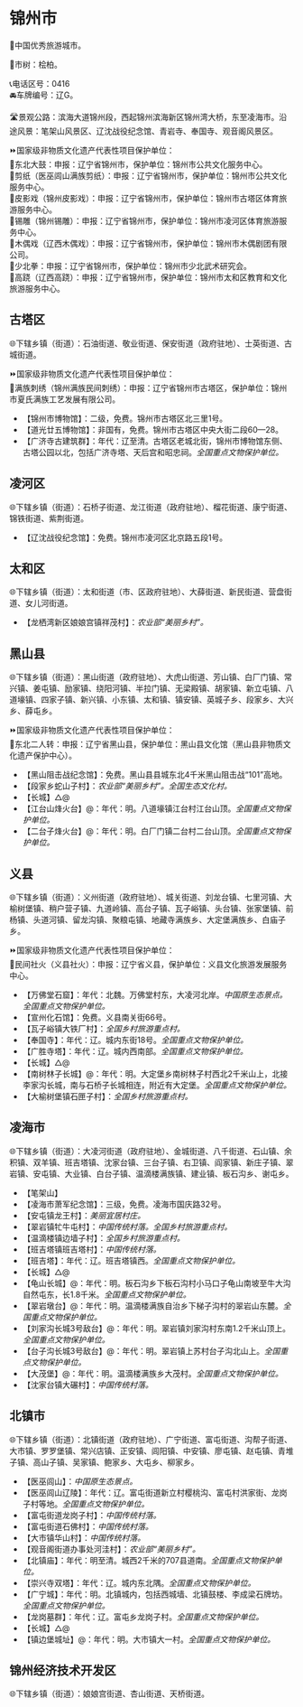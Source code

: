 # 锦州市  
🏅中国优秀旅游城市。  
  
🌳市树：桧柏。  
  
📞电话区号：0416  
🚘车牌编号：辽G。  

🛣️景观公路：滨海大道锦州段，西起锦州滨海新区锦州湾大桥，东至凌海市。沿途风景：笔架山风景区、辽沈战役纪念馆、青岩寺、奉国寺、观音阁风景区。  
  
⏩国家级非物质文化遗产代表性项目保护单位：  
🔸东北大鼓：申报：辽宁省锦州市，保护单位：锦州市公共文化服务中心。  
🔸剪纸（医巫闾山满族剪纸）：申报：辽宁省锦州市，保护单位：锦州市公共文化服务中心。  
🔸皮影戏（锦州皮影戏）：申报：辽宁省锦州市，保护单位：锦州市古塔区体育旅游服务中心。  
🔸锡雕（锦州锡雕）：申报：辽宁省锦州市，保护单位：锦州市凌河区体育旅游服务中心。  
🔸木偶戏（辽西木偶戏）：申报：辽宁省锦州市，保护单位：锦州市木偶剧团有限公司。  
🔸少北拳：申报：辽宁省锦州市，保护单位：锦州市少北武术研究会。  
🔸高跷（辽西高跷）：申报：辽宁省锦州市，保护单位：锦州市太和区教育和文化旅游服务中心。    

## 古塔区  
🌐下辖乡镇（街道）：石油街道、敬业街道、保安街道（政府驻地）、士英街道、古城街道。  
  
⏩国家级非物质文化遗产代表性项目保护单位：  
🔸满族刺绣（锦州满族民间刺绣）：申报：辽宁省锦州市古塔区，保护单位：锦州市夏氏满族工艺发展有限公司。    
  
* 【锦州市博物馆】：二级，免费。锦州市古塔区北三里1号。  
* 【道光廿五博物馆】：非国有，免费。锦州市古塔区中央大街二段60—28。  
* 【广济寺古建筑群】：年代：辽至清。古塔区老城北街，锦州市博物馆东侧、古塔公园以北，包括广济寺塔、天后宫和昭忠祠。*全国重点文物保护单位。*  
  
## 凌河区  
🌐下辖乡镇（街道）：石桥子街道、龙江街道（政府驻地）、榴花街道、康宁街道、锦铁街道、紫荆街道。  
  
* 【辽沈战役纪念馆】：免费。锦州市凌河区北京路五段1号。  

## 太和区  
🌐下辖乡镇（街道）：太和街道（市、区政府驻地）、大薛街道、新民街道、营盘街道、女儿河街道。  
  
* 【龙栖湾新区娘娘宫镇祥茂村】：*农业部“美丽乡村”。*  

## 黑山县  
🌐下辖乡镇（街道）：黑山街道（政府驻地）、大虎山街道、芳山镇、白厂门镇、常兴镇、姜屯镇、励家镇、绕阳河镇、半拉门镇、无梁殿镇、胡家镇、新立屯镇、八道壕镇、四家子镇、新兴镇、小东镇、太和镇、镇安镇、英城子乡、段家乡、大兴乡、薛屯乡。  
  
⏩国家级非物质文化遗产代表性项目保护单位：  
🔸东北二人转：申报：辽宁省黑山县，保护单位：黑山县文化馆（黑山县非物质文化遗产保护中心）。    
  
* 【黑山阻击战纪念馆】：免费。黑山县县城东北4千米黑山阻击战“101”高地。  
* 【段家乡蛇山子村】：*农业部“美丽乡村”。全国生态文化村。*  
* 【长城】△@  
* 【江台山烽火台】@：年代：明。八道壕镇江台村江台山顶。*全国重点文物保护单位。*  
* 【二台子烽火台】@：年代：明。白厂门镇二台村二台山顶。*全国重点文物保护单位。*  
  
## 义县  
🌐下辖乡镇（街道）：义州街道（政府驻地）、城关街道、刘龙台镇、七里河镇、大榆树堡镇、稍户营子镇、九道岭镇、高台子镇、瓦子峪镇、头台镇、张家堡镇、前杨镇、头道河镇、留龙沟镇、聚粮屯镇、地藏寺满族乡、大定堡满族乡、白庙子乡。  
  
⏩国家级非物质文化遗产代表性项目保护单位：  
🔸民间社火（义县社火）：申报：辽宁省义县，保护单位：义县文化旅游发展服务中心。    
  
* 【万佛堂石窟】：年代：北魏。万佛堂村东，大凌河北岸。*中国原生态景点。全国重点文物保护单位。*  
* 【宣州化石馆】：免费。义县南关街66号。  
* 【瓦子峪镇大铁厂村】：*全国乡村旅游重点村。*  
* 【奉国寺】：年代：辽。城内东街18号。*全国重点文物保护单位。*  
* 【广胜寺塔】：年代：辽。城内西南部。*全国重点文物保护单位。*  
* 【长城】△@ 
* 【南树林子长城】@：年代：明。大定堡乡南树林子村西北2千米山上，北接李家沟长城，南与石桥子长城相连，附近有大定堡。*全国重点文物保护单位。*  
* 【大榆树堡镇石匣子村】：*全国乡村旅游重点村。*  
  
## 凌海市  
🌐下辖乡镇（街道）：大凌河街道（政府驻地）、金城街道、八千街道、石山镇、余积镇、双羊镇、班吉塔镇、沈家台镇、三台子镇、右卫镇、阎家镇、新庄子镇、翠岩镇、安屯镇、大业镇、白台子镇、温滴楼满族镇、建业镇、板石沟乡、谢屯乡。  
  
* 【笔架山】  
* 【凌海市萧军纪念馆】：三级，免费。凌海市国庆路32号。  
* 【安屯镇龙王村】：*美丽宜居村庄。*  
* 【翠岩镇牤牛屯村】：*中国传统村落。全国乡村旅游重点村。*  
* 【温滴楼镇边墙子村】：*全国乡村旅游重点村。*  
* 【班吉塔镇班吉塔村】：*中国传统村落。*  
* 【班吉塔】：年代：辽。班吉塔镇西。*全国重点文物保护单位。*  
* 【长城】△@  
* 【龟山长城】@：年代：明。板石沟乡下板石沟村小马口子龟山南坡至牛大沟自然屯东，长1.8千米。*全国重点文物保护单位。*  
* 【翠岩墩台】@：年代：明。温滴楼满族自治乡下梯子沟村的翠岩山东麓。*全国重点文物保护单位。*  
* 【刘家沟长城3号敌台】@：年代：明。翠岩镇刘家沟村东南1.2千米山顶上。*全国重点文物保护单位。*  
* 【台子沟长城3号敌台】@：年代：明。翠岩镇上苏村台子沟北山上。*全国重点文物保护单位。*  
* 【大茂堡】@：年代：明。温滴楼满族乡大茂村。*全国重点文物保护单位。*  
* 【沈家台镇大碾村】：*中国传统村落。*  

## 北镇市  
🌐下辖乡镇（街道）：北镇街道（政府驻地）、广宁街道、富屯街道、沟帮子街道、大市镇、罗罗堡镇、常兴店镇、正安镇、闾阳镇、中安镇、廖屯镇、赵屯镇、青堆子镇、高山子镇、吴家镇、鲍家乡、大屯乡、柳家乡。  
  
* 【医巫闾山】：*中国原生态景点。*  
* 【医巫闾山辽陵】：年代：辽。富屯街道新立村樱桃沟、富屯村洪家街、龙岗子村等地。*全国重点文物保护单位。*  
* 【富屯街道龙岗子村】：*中国传统村落。*  
* 【富屯街道石佛村】：*中国传统村落。*  
* 【大市镇华山村】：*中国传统村落。*  
* 【观音阁街道办事处河洼村】：*农业部“美丽乡村”。*  
* 【北镇庙】：年代：明至清。城西2千米的707县道南。*全国重点文物保护单位。*  
* 【崇兴寺双塔】：年代：辽。城内东北隅。*全国重点文物保护单位。*  
* 【广宁城】：年代：明。北镇城内，包括西城墙、北镇鼓楼、李成梁石牌坊。*全国重点文物保护单位。*  
* 【龙岗墓群】：年代：辽。富屯乡龙岗子村。*全国重点文物保护单位。*  
* 【长城】△@  
* 【镇边堡城址】@：年代：明。大市镇大一村。*全国重点文物保护单位。*  
  
## 锦州经济技术开发区
🌐下辖乡镇（街道）：娘娘宫街道、杏山街道、天桥街道。 